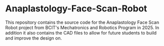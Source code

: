 # Anaplastology-Face-Scan-Robot
This repository contains the source code for the Anaplastology Face Scan Robot project from BCIT's Mechatronics and Robotics Program in 2025. 
In addition it also contains the CAD files to allow for future students to build and improve the design on.
